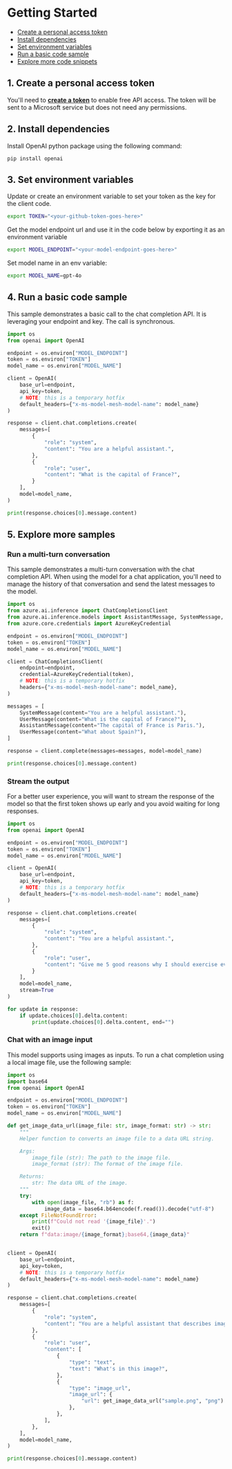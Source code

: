 

# Getting Started

- [Create a personal access token](#create-a-personal-access-token)
- [Install dependencies](#install-depedencies)
- [Set environment variables](#set-environment-variables)
- [Run a basic code sample](#run-a-basic-code-sample)
- [Explore more code snippets](#explore-more-samples)

## 1. Create a personal access token

You'll need to **[create a token](https://github.com/settings/tokens)** to enable free API access. The token will be sent to a Microsoft service but does not need any permissions.

## 2. Install dependencies

Install OpenAI python package using the following command:

```
pip install openai
```

## 3. Set environment variables
Update or create an environment variable to set your token as the key for the client code.

```bash
export TOKEN="<your-github-token-goes-here>"

```
Get the model endpoint url and use it in the code below by exporting it as an environment variable

```bash
export MODEL_ENDPOINT="<your-model-endpoint-goes-here>"
```

Set model name in an env variable:

```bash
export MODEL_NAME=gpt-4o
```

## 4. Run a basic code sample

This sample demonstrates a basic call to the chat completion API.
It is leveraging your endpoint and key. The call is synchronous.


```python
import os
from openai import OpenAI

endpoint = os.environ["MODEL_ENDPOINT"]
token = os.environ["TOKEN"]
model_name = os.environ["MODEL_NAME"]

client = OpenAI(
    base_url=endpoint,
    api_key=token,
    # NOTE: this is a temporary hotfix
    default_headers={"x-ms-model-mesh-model-name": model_name}
)

response = client.chat.completions.create(
    messages=[
        {
            "role": "system",
            "content": "You are a helpful assistant.",
        },
        {
            "role": "user",
            "content": "What is the capital of France?",
        }
    ],
    model=model_name,
)

print(response.choices[0].message.content)
```


## 5. Explore more samples


### Run a multi-turn conversation

This sample demonstrates a multi-turn conversation with the chat completion API.
When using the model for a chat application, you'll need to manage the history
of that conversation and send the latest messages to the model.


```python
import os
from azure.ai.inference import ChatCompletionsClient
from azure.ai.inference.models import AssistantMessage, SystemMessage, UserMessage
from azure.core.credentials import AzureKeyCredential

endpoint = os.environ["MODEL_ENDPOINT"]
token = os.environ["TOKEN"]
model_name = os.environ["MODEL_NAME"]

client = ChatCompletionsClient(
    endpoint=endpoint,
    credential=AzureKeyCredential(token),
    # NOTE: this is a temporary hotfix
    headers={"x-ms-model-mesh-model-name": model_name},
)

messages = [
    SystemMessage(content="You are a helpful assistant."),
    UserMessage(content="What is the capital of France?"),
    AssistantMessage(content="The capital of France is Paris."),
    UserMessage(content="What about Spain?"),
]

response = client.complete(messages=messages, model=model_name)

print(response.choices[0].message.content)
```


### Stream the output

For a better user experience, you will want to stream the response
of the model so that the first token shows up early and you avoid waiting for long responses.


```python
import os
from openai import OpenAI

endpoint = os.environ["MODEL_ENDPOINT"]
token = os.environ["TOKEN"]
model_name = os.environ["MODEL_NAME"]

client = OpenAI(
    base_url=endpoint,
    api_key=token,
    # NOTE: this is a temporary hotfix
    default_headers={"x-ms-model-mesh-model-name": model_name}
)

response = client.chat.completions.create(
    messages=[
        {
            "role": "system",
            "content": "You are a helpful assistant.",
        },
        {
            "role": "user",
            "content": "Give me 5 good reasons why I should exercise every day.",
        }
    ],
    model=model_name,
    stream=True
)

for update in response:
    if update.choices[0].delta.content:
        print(update.choices[0].delta.content, end="")
```


### Chat with an image input

This model supports using images as inputs. To run a chat completion
using a local image file, use the following sample:


```python
import os
import base64
from openai import OpenAI

endpoint = os.environ["MODEL_ENDPOINT"]
token = os.environ["TOKEN"]
model_name = os.environ["MODEL_NAME"]

def get_image_data_url(image_file: str, image_format: str) -> str:
    """
    Helper function to converts an image file to a data URL string.

    Args:
        image_file (str): The path to the image file.
        image_format (str): The format of the image file.

    Returns:
        str: The data URL of the image.
    """
    try:
        with open(image_file, "rb") as f:
            image_data = base64.b64encode(f.read()).decode("utf-8")
    except FileNotFoundError:
        print(f"Could not read '{image_file}'.")
        exit()
    return f"data:image/{image_format};base64,{image_data}"


client = OpenAI(
    base_url=endpoint,
    api_key=token,
    # NOTE: this is a temporary hotfix
    default_headers={"x-ms-model-mesh-model-name": model_name}
)

response = client.chat.completions.create(
    messages=[
        {
            "role": "system",
            "content": "You are a helpful assistant that describes images in details.",
        },
        {
            "role": "user",
            "content": [
                {
                    "type": "text",
                    "text": "What's in this image?",
                },
                {
                    "type": "image_url",
                    "image_url": {
                        "url": get_image_data_url("sample.png", "png")
                    },
                },
            ],
        },
    ],
    model=model_name,
)

print(response.choices[0].message.content)
```

